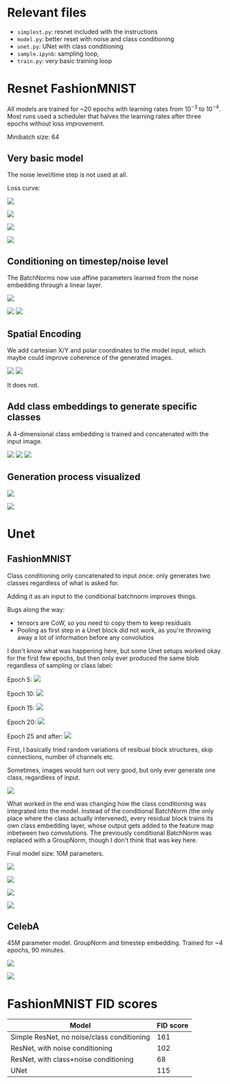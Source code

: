 # Relevant files

 - `simplest.py`: resnet included with the instructions
 - `model.py`: better reset with noise and class conditioning
 - `unet.py`: UNet with class conditioning
 - `sample.ipynb`: sampling loop, 
 - `train.py`: very basic training loop

# Resnet FashionMNIST

All models are trained for ~20 epochs with learning rates from $10^{-3}$ to $10^{-4}$. Most runs used a scheduler that halves the learning rates after three epochs without loss improvement.

Minibatch size: 64

## Very basic model

The noise level/time step is not used at all.

Loss curve:

![](images/loss_most_basic.png)


![](images/most_basic.png)

![](images/most_basic2.png)

![](images/most_basic3.png)

## Conditioning on timestep/noise level

The BatchNorms now use affine parameters learned from the noise embedding through a linear layer.

![](images/loss_noise_cond1.png)

![](images/noise_cond1.png)
![](images/noise_cond2.png)

## Spatial Encoding

We add cartesian X/Y and polar coordinates to the model input, which maybe could improve coherence of the generated images.

![](images/spatial1.png)
![](images/spatial2.png)

It does not.

## Add class embeddings to generate specific classes

A 4-dimensional class embedding is trained and concatenated with the input image.

![](images/class_cond1.png)
![](images/class_cond2.png)
![](images/class_cond3.png)

## Generation process visualized

![](images/process.png)

![](images/process2.png)

# Unet

## FashionMNIST

Class conditioning only concatenated to input once: only generates two classes regardless of what is asked for.

Adding it as an input to the conditional batchnorm improves things.

Bugs along the way:
 - tensors are CoW, so you need to copy them to keep residuals
 - Pooling as first step in a Unet block did not work, as you're throwing away a lot of information before any convolutios

I don't know what was happening here, but some Unet setups worked okay for the first few epochs, but then only ever produced the same blob regardless of sampling or class label:

Epoch 5:
![](images/weird_unet/epoch5-class0.png)

Epoch 10:
![](images/weird_unet/epoch10-class0.png)

Epoch 15:
![](images/weird_unet/epoch15-class3.png)

Epoch 20:
![](images/weird_unet/epoch20-class3.png)

Epoch 25 and after:
![](images/weird_unet/epoch25-class3.png)

First, I basically tried random variations of resibual block structures, skip connections, number of channels etc.

Sometimes, images would turn out very good, but only ever generate one class, regardless of input.

![](images/unet_only_likes_sweaters.png)

What worked in the end was changing how the class conditioning was integrated into the model.
Instead of the conditional BatchNorm (the only place where the class actually intervened),
every residual block trains its own class embedding layer, whose output gets added to the feature map inbetween two convolutions.
The previously conditional BatchNorm was replaced with a GroupNorm, though I don't think that was key here.

Final model size: 10M parameters.

![](images/unet_good.png)

![](images/unet_good2.png)

![](images/unet_good3.png)

![](images/unet_good4.png)

## CelebA

45M parameter model. GroupNorm and timestep embedding. Trained for ~4 epochs, 90 minutes.

![](images/celeba_good.png)

![](images/celeba_good2.png)

# FashionMNIST FID scores

| Model | FID score|
|-|-|
| Simple ResNet, no noise/class conditioning | 161 |
| ResNet, with noise conditioning |  102 |
| ResNet, with class+noise conditioning | 68 |
| UNet | 115 |
